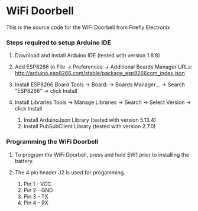 # WiFi Doorbell 
This is the source code for the WiFi Doorbell from Firefly Electronix

### Steps required to setup Arduino IDE

1. Download and install Arduino IDE (tested with version 1.8.8)

1.  Add ESP8266 to File -> Preferences -> Additional Boards Manager URLs: http://arduino.esp8266.com/stable/package_esp8266com_index.json

1.  Install ESP8266 Board Tools -> Board: -> Boards Manager... -> Search "ESP8266" -> click Install

1.  Install Libraries Tools -> Manage Libraries -> Search -> Select Version -> click Install
    1. Install ArduinoJson Library (tested with version 5.13.4)
    1. Install PubSubClient Library (tested with version 2.7.0)

### Programming the WiFi Doorbell

1. To program the WiFi Doorbell, press and hold SW1 prior to installing the battery. 

1. The 4 pin header J2 is used for progamming. 
    1. Pin 1 - VCC
    1. Pin 2 - GND
    1. Pin 3 - TX
    1. Pin 4 - RX
